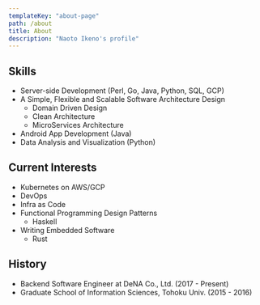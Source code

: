 ```yaml
---
templateKey: "about-page"
path: /about
title: About
description: "Naoto Ikeno's profile"
---
```


## Skills

- Server-side Development (Perl, Go, Java, Python, SQL, GCP)
- A Simple, Flexible and Scalable Software Architecture Design
  - Domain Driven Design
  - Clean Architecture
  - MicroServices Architecture
- Android App Development (Java)
- Data Analysis and Visualization (Python)

## Current Interests

- Kubernetes on AWS/GCP
- DevOps
- Infra as Code
- Functional Programming Design Patterns
  - Haskell
- Writing Embedded Software
  - Rust

## History

- Backend Software Engineer at DeNA Co., Ltd. (2017 - Present)
- Graduate School of Information Sciences, Tohoku Univ. (2015 - 2016)
